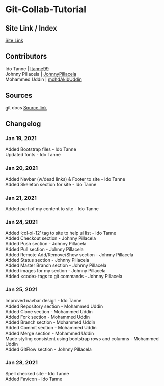 # Git-Collab-Tutorial
## Site Link / Index
[Site Link](https://is218-spring21.github.io/Git-Collab-Tutorial/)
## Contributors
Ido Tanne | [Itanne99](https://github.com/itanne99) <br>
Johnny Pillacela | [JohnnyPillacela](https://github.com/JohnnyPillacela)<br>
Mohammed Uddin | [mohdAkibUddin](https://github.com/orgs/IS218-Spring21/people/mohdAkibUddin)
## Sources
git docs [Source link](https://git-scm.com)

## Changelog
### Jan 19, 2021
Added Bootstrap files - Ido Tanne <br>
Updated fonts - Ido Tanne <br>
### Jan 20, 2021
Added Navbar (w/dead links) & Footer to site - Ido Tanne <br>
Added Skeleton section for site - Ido Tanne <br>
### Jan 21, 2021
Added part of my content to site - Ido Tanne <br>
### Jan 24, 2021 
Added ‘col-xl-12’ tag to site to help ul list - Ido Tanne <br>
Added Checkout section - Johnny Pillacela <br>
Added Push section - Johnny Pillacela <br>
Added Pull section - Johnny Pillacela <br>
Added Remote Add/Remove/Show section - Johnny Pillacela <br> 
Added Status section - Johnny Pillacela <br>
Added Master Branch section - Johnny Pillacela <br>
Added images for my section - Johnny Pillacela <br>
Added &lt;code&gt; tags to git commands - Johnny Pillacela <br>
### Jan 25, 2021
Improved navbar design - Ido Tanne <br>
Added Repository section - Mohammed Uddin <br>
Added Clone section - Mohammed Uddin <br>
Added Fork section - Mohammed Uddin <br>
Added Branch section - Mohammed Uddin <br> 
Added Commit section - Mohammed Uddin <br>
Added Merge section - Mohammed Uddin <br>
Made styling consistent using bootstrap rows and columns - Mohammed Uddin <br>
Added GitFlow section - Johnny Pillacela <br>
### Jan 28, 2021
Spell checked site - Ido Tanne <br>
Added Favicon - Ido Tanne <br>

